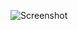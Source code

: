 ![Screenshot](https://github.com/oddlyspaced/Flutter-BMI/raw/master/Screenshot_20200205-201219.jpg)
